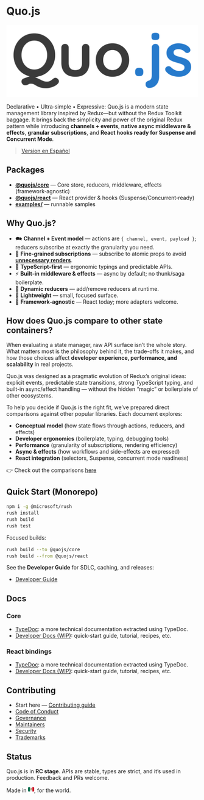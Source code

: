 # Quo.js

![Quo.js logo](./assets/logo.svg)

Declarative • Ultra‑simple • Expressive: Quo.js is a modern state management library inspired by
Redux—but without the Redux Toolkit baggage. It brings back the simplicity and power of the
original Redux pattern while introducing **channels + events**, **native async middleware &
effects**, **granular subscriptions**, and **React hooks ready for Suspense and Concurrent
Mode**.

> [Version en Español](./README.es.md)

## Packages

- **[@quojs/core](./packages/core/README.md)** — Core store, reducers, middleware, effects
  (framework‑agnostic)
- **[@quojs/react](./packages/react/README.md)** — React provider & hooks
  (Suspense/Concurrent‑ready)
- **[examples/](./examples/)** — runnable samples

## Why Quo.js?

- 🗪 **Channel + Event model** — actions are `{ channel, event, payload }`; reducers subscribe at
  exactly the granularity you need.
- 🎯 **Fine‑grained subscriptions** — subscribe to atomic props to avoid
  [**unnecessary renders**](./examples/v0/quojs-in-react/redux-quojs-profiler.md).
- 🧭 **TypeScript‑first** — ergonomic typings and predictable APIs.
- ⚡ **Built‑in middleware & effects** — async by default; no thunk/saga boilerplate.
- 🧩 **Dynamic reducers** — add/remove reducers at runtime.
- 📌 **Lightweight** — small, focused surface.
- 🧭 **Framework‑agnostic** — React today; more adapters welcome.

## How does **Quo.js** compare to other state containers?

When evaluating a state manager, raw API surface isn’t the whole story. What matters most is the
philosophy behind it, the trade-offs it makes, and how those choices affect **developer
experience, performance, and scalability** in real projects.

Quo.js was designed as a pragmatic evolution of Redux’s original ideas: explicit events,
predictable state transitions, strong TypeScript typing, and built-in async/effect handling —
without the hidden “magic” or boilerplate of other ecosystems.

To help you decide if Quo.js is the right fit, we’ve prepared direct comparisons against other
popular libraries. Each document explores:

- **Conceptual model** (how state flows through actions, reducers, and effects)
- **Developer ergonomics** (boilerplate, typing, debugging tools)
- **Performance** (granularity of subscriptions, rendering efficiency)
- **Async & effects** (how workflows and side-effects are expressed)
- **React integration** (selectors, Suspense, concurrent mode readiness)

👉 Check out the comparisons [here](./examples/v0/quojs-in-react/redux-quojs-profiler.md)

## Quick Start (Monorepo)

```bash
npm i -g @microsoft/rush
rush install
rush build
rush test
```

Focused builds:

```bash
rush build --to @quojs/core
rush build --from @quojs/react
```

See the **Developer Guide** for SDLC, caching, and releases:

- [Developer Guide](./docs/en/DEVELOPER_GUIDE.md)

## Docs

### Core

- [TypeDoc](./packages/core/docs/en/README.md): a more technical documentation extracted using TypeDoc.
- [Developer Docs (WIP)](https://www.quojs.dev): quick-start guide, tutorial, recipes, etc.

### React bindings

- [TypeDoc](./packages/react/docs/en/README.md): a more technical documentation extracted using TypeDoc.
- [Developer Docs (WIP)](https://www.quojs.dev): quick-start guide, tutorial, recipes, etc.

## Contributing

- Start here — [Contributing guide](./CONTRIBUTING.md)
- [Code of Conduct](./CODE_OF_CONDUCT.md)
- [Governance](./GOVERNANCE.md)
- [Maintainers](./MAINTAINERS.md)
- [Security](./SECURITY.md)
- [Trademarks](./TRADEMARKS.md)

## Status

Quo.js is in **RC stage**. APIs are stable, types are strict, and it’s used in production. Feedback
and PRs welcome.

Made in <img src="./assets/mx.svg" alt="Mexico flag" width="16" height="16" />, for the world.
